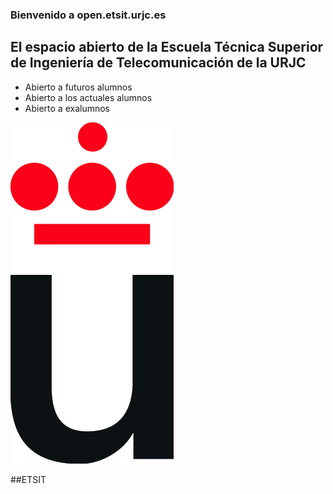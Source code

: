 ### Bienvenido a open.etsit.urjc.es
## El espacio abierto de la Escuela Técnica Superior de Ingeniería de Telecomunicación de la URJC

- Abierto a futuros alumnos
- Abierto a los actuales alumnos 
- Abierto a exalumnos


![urjc-logo](URJ_simbolo_POS.jpg)

##ETSIT

